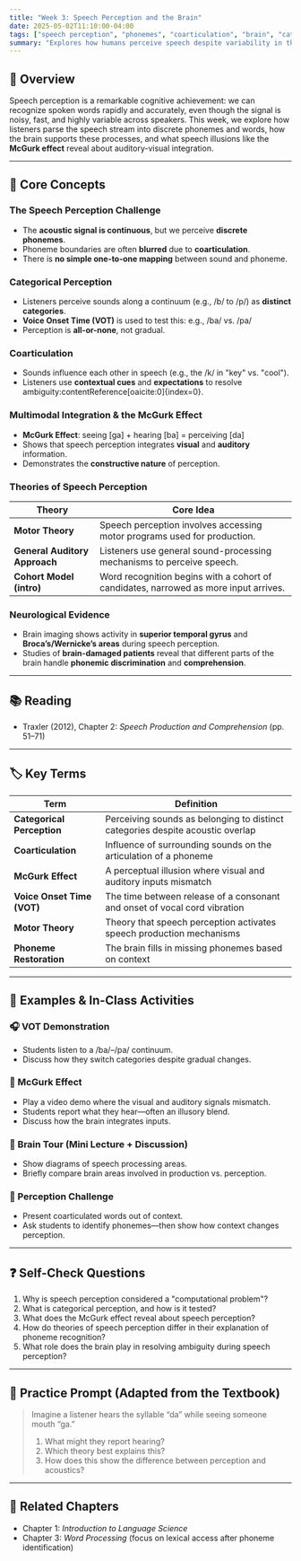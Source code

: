 ```yaml
---
title: "Week 3: Speech Perception and the Brain"
date: 2025-05-02T11:10:00-04:00
tags: ["speech perception", "phonemes", "coarticulation", "brain", "categorical perception"]
summary: "Explores how humans perceive speech despite variability in the signal, using behavioral and neurological evidence."
---
```


## 📘 Overview

Speech perception is a remarkable cognitive achievement: we can recognize spoken words rapidly and accurately, even though the signal is noisy, fast, and highly variable across speakers. This week, we explore how listeners parse the speech stream into discrete phonemes and words, how the brain supports these processes, and what speech illusions like the **McGurk effect** reveal about auditory-visual integration.

---

## 🧠 Core Concepts

### The Speech Perception Challenge

- The **acoustic signal is continuous**, but we perceive **discrete phonemes**.
- Phoneme boundaries are often **blurred** due to **coarticulation**.
- There is **no simple one-to-one mapping** between sound and phoneme.

### Categorical Perception

- Listeners perceive sounds along a continuum (e.g., /b/ to /p/) as **distinct categories**.
- **Voice Onset Time (VOT)** is used to test this: e.g., /ba/ vs. /pa/
- Perception is **all-or-none**, not gradual.

### Coarticulation

- Sounds influence each other in speech (e.g., the /k/ in "key" vs. "cool").
- Listeners use **contextual cues** and **expectations** to resolve ambiguity:contentReference[oaicite:0]{index=0}.

### Multimodal Integration & the McGurk Effect

- **McGurk Effect**: seeing [ga] + hearing [ba] = perceiving [da]
- Shows that speech perception integrates **visual** and **auditory** information.
- Demonstrates the **constructive nature** of perception.

### Theories of Speech Perception

| Theory | Core Idea |
|--------|-----------|
| **Motor Theory** | Speech perception involves accessing motor programs used for production. |
| **General Auditory Approach** | Listeners use general sound-processing mechanisms to perceive speech. |
| **Cohort Model (intro)** | Word recognition begins with a cohort of candidates, narrowed as more input arrives. |

### Neurological Evidence

- Brain imaging shows activity in **superior temporal gyrus** and **Broca’s/Wernicke’s areas** during speech perception.
- Studies of **brain-damaged patients** reveal that different parts of the brain handle **phonemic discrimination** and **comprehension**.

---

## 📚 Reading

- Traxler (2012), Chapter 2: *Speech Production and Comprehension* (pp. 51–71)

---

## 🏷️ Key Terms

| Term | Definition |
|------|------------|
| **Categorical Perception** | Perceiving sounds as belonging to distinct categories despite acoustic overlap |
| **Coarticulation** | Influence of surrounding sounds on the articulation of a phoneme |
| **McGurk Effect** | A perceptual illusion where visual and auditory inputs mismatch |
| **Voice Onset Time (VOT)** | The time between release of a consonant and onset of vocal cord vibration |
| **Motor Theory** | Theory that speech perception activates speech production mechanisms |
| **Phoneme Restoration** | The brain fills in missing phonemes based on context |

---

## 🧪 Examples & In-Class Activities

### 🎧 VOT Demonstration

- Students listen to a /ba/–/pa/ continuum.
- Discuss how they switch categories despite gradual changes.

### 🎥 McGurk Effect

- Play a video demo where the visual and auditory signals mismatch.
- Students report what they hear—often an illusory blend.
- Discuss how the brain integrates inputs.

### 🧠 Brain Tour (Mini Lecture + Discussion)

- Show diagrams of speech processing areas.
- Briefly compare brain areas involved in production vs. perception.

### 🔁 Perception Challenge

- Present coarticulated words out of context.
- Ask students to identify phonemes—then show how context changes perception.

---

## ❓ Self-Check Questions

1. Why is speech perception considered a "computational problem"?
2. What is categorical perception, and how is it tested?
3. What does the McGurk effect reveal about speech perception?
4. How do theories of speech perception differ in their explanation of phoneme recognition?
5. What role does the brain play in resolving ambiguity during speech perception?

---

## 🧩 Practice Prompt (Adapted from the Textbook)

> Imagine a listener hears the syllable “da” while seeing someone mouth “ga.”  
> 1. What might they report hearing?  
> 2. Which theory best explains this?  
> 3. How does this show the difference between perception and acoustics?

---

## 🔁 Related Chapters

- Chapter 1: *Introduction to Language Science*
- Chapter 3: *Word Processing* (focus on lexical access after phoneme identification)


<!--

## 🧠 Chapter 3 Lecture Notes: Language Acquisition I

How do children acquire language with such speed and accuracy, even before formal instruction? In this chapter, we explore the early stages of language development and theories that explain how humans acquire language.

---

## 📘 Core Topics & Concepts

### 1. What Is Language Acquisition?

* **Language acquisition**: the process by which humans learn their native language(s)
* Involves phonology, morphology, syntax, semantics, and pragmatics
* Begins *before birth* and continues into early childhood

> 🧠 **In class**: We’ll listen to early infant sounds and trace the developmental stages of speech.

---

### 2. Early Developmental Milestones

#### Prelinguistic Development

* **Prenatal**: fetuses respond to rhythm and intonation
* **0–6 months**: cooing, turn-taking, preference for native language sounds
* **6–12 months**: babbling (canonical and variegated), gesture use

#### First Words & Beyond

* **12 months**: first words typically emerge
* **18–24 months**: vocabulary explosion
* **Telegraphic speech**: early multi-word utterances (e.g., “want juice”)

> 🔍 **Research Spotlight**: By 6 months, infants can recognize their name and segment word boundaries using statistical cues.

> 🎧 **In class**: We’ll listen to babbling samples and discuss their diagnostic features.

---

### 3. Theoretical Approaches to Language Acquisition

#### Nativist Theories (Chomsky)

* **Universal Grammar (UG)**: humans are born with innate language principles
* Language input triggers parameter setting
* Poverty of the Stimulus argument: input is insufficient; knowledge must be innate

#### Empiricist Theories (Behaviorist & Connectionist)

* Learning occurs through **association, imitation, reinforcement**
* Connectionist models: neural networks learn through exposure

#### Interactionist Theories

* Emphasize social interaction and **input richness**
* **Child-Directed Speech (CDS)**: exaggerated intonation, slower tempo, simplified structure

> 👶 **Cross-linguistic Note**: CDS appears universally, but its features vary by culture and language.

> 🧪 **In class**: We’ll evaluate what each theory explains well and where it falls short.

---

### 4. The Role of Input and Environment

* Children need **exposure** to language in meaningful contexts
* Quality of input affects acquisition speed and vocabulary growth
* Deaf children not exposed to sign develop *home signs*, showing drive for communication

> 🧠 Language acquisition is resilient but shaped by input: children invent systems when needed, yet benefit from rich exposure.

---

## 🔁 Summary Table

| Concept              | Description                              | Example                                  |
| -------------------- | ---------------------------------------- | ---------------------------------------- |
| Babbling             | Early repetitive vocalizations           | "ba-ba", "da-da"                         |
| Universal Grammar    | Innate language structure                | Subject-verb-object ordering             |
| CDS                  | Simplified, expressive speech to infants | “Do you want your bottle?”               |
| Vocabulary Explosion | Rapid word learning                      | 18–24 months: \~10–20 new words/day      |
| Home Sign            | Invented sign system by deaf children    | Gestures to express requests or emotions |

---

## 📝 Self-Review Questions

1. What are the major milestones in early language development?
2. What is the difference between canonical and variegated babbling?
3. How do nativist and empiricist theories explain language learning?
4. What role does child-directed speech play in acquisition?
5. What do home sign systems reveal about the necessity of input?

---

## 📂 In-Class Resources and References

* 🎧 *Infant Speech Samples*: Babbling and early word recordings
* 📄 *Theory Comparison Chart*: UG vs. Behaviorism vs. Interactionism
* 🧬 *Poverty of the Stimulus*: Excerpts from Chomsky’s argument
* 📚 *Optional Reading*: Kuhl (2004), “Early language acquisition: Cracking the speech code” in *Nature Reviews Neuroscience*

---

> 📖 Reading: Chapter 3, pp. 42–63 from *Introduction to Psycholinguistics* by Traxler
-->

